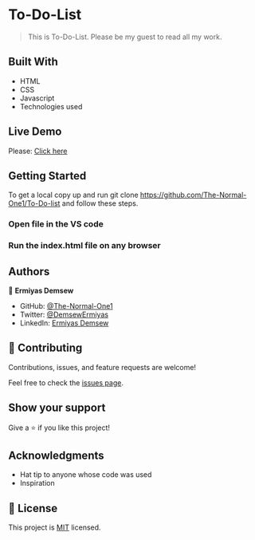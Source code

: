 # To-Do-List

> This is To-Do-List. Please be my guest to read all my work.

## Built With

- HTML
- CSS
- Javascript
- Technologies used

## Live Demo

Please: [Click here](https://todo-82ut.onrender.com)

## Getting Started

To get a local copy up and run git clone https://github.com/The-Normal-One1/To-Do-list and follow these steps.

### Open file in the VS code

### Run the index.html file on any browser

## Authors

👤 **Ermiyas Demsew**

- GitHub: [@The-Normal-One1](https://github.com/The-Normal-One1)
- Twitter: [@DemsewErmiyas](https://twitter.com/DemsewErmiyas)
- LinkedIn: [Ermiyas Demsew](https://linkedin.com/in/ErmiyasDemsew)

## 🤝 Contributing

Contributions, issues, and feature requests are welcome!

Feel free to check the [issues page](../../issues/).

## Show your support

Give a ⭐️ if you like this project!

## Acknowledgments

- Hat tip to anyone whose code was used
- Inspiration

## 📝 License

This project is [MIT](./MIT.md) licensed.
